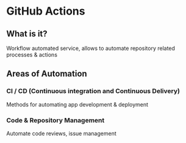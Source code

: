 # GitHub Actions

## What is it?

Workflow automated service, allows to automate repository related processes & actions

## Areas of Automation

### CI / CD (Continuous integration and Continuous Delivery)

Methods for automating app development & deployment

### Code & Repository Management

Automate code reviews, issue management
